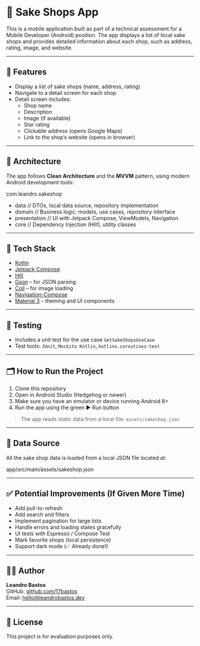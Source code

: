 # 🍶 Sake Shops App

This is a mobile application built as part of a technical assessment for a Mobile Developer (Android) position. The app displays a list of local sake shops and provides detailed information about each shop, such as address, rating, image, and website.

---

## 📱 Features

- Display a list of sake shops (name, address, rating)
- Navigate to a detail screen for each shop
- Detail screen includes:
  - Shop name
  - Description
  - Image (if available)
  - Star rating
  - Clickable address (opens Google Maps)
  - Link to the shop’s website (opens in browser)

---

## 🧠 Architecture

The app follows **Clean Architecture** and the **MVVM** pattern, using modern Android development tools:

com.leandro.sakeshop
- data // DTOs, local data source, repository implementation
- domain // Business logic: models, use cases, repository interface
- presentation // UI with Jetpack Compose, ViewModels, Navigation
- core // Dependency Injection (Hilt), utility classes


---

## 🧰 Tech Stack

- [Kotlin](https://kotlinlang.org/)
- [Jetpack Compose](https://developer.android.com/jetpack/compose)
- [Hilt](https://developer.android.com/training/dependency-injection/hilt-android)
- [Gson](https://github.com/google/gson) – for JSON parsing
- [Coil](https://coil-kt.github.io/coil/) – for image loading
- [Navigation-Compose](https://developer.android.com/jetpack/compose/navigation)
- [Material 3](https://m3.material.io/) – theming and UI components

---

## 🧪 Testing

- Includes a unit test for the use case `GetSakeShopsUseCase`
- Test tools: `JUnit`, `Mockito Kotlin`, `kotlinx.coroutines-test`

---

## 🗂️ How to Run the Project

1. Clone this repository
2. Open in Android Studio (Hedgehog or newer)
3. Make sure you have an emulator or device running Android 8+
4. Run the app using the green ▶ Run button

> The app reads static data from a local file: `assets/sakeshop.json`

---

## 📁 Data Source

All the sake shop data is loaded from a local JSON file located at:

app/src/main/assets/sakeshop.json

---

## ✅ Potential Improvements (If Given More Time)

- Add pull-to-refresh
- Add search and filters
- Implement pagination for large lists
- Handle errors and loading states gracefully
- UI tests with Espresso / Compose Test
- Mark favorite shops (local persistence)
- Support dark mode (✅ Already done!)

---

## 👨‍💻 Author

**Leandro Bastos**  
GitHub: [github.com/17bastos](https://github.com/17bastos)  
Email: hello@leandrobastos.dev

---

## 📄 License

This project is for evaluation purposes only.
